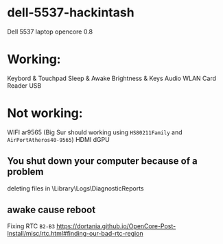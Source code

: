 # dell-5537-hackintash

Dell 5537 laptop opencore 0.8

# Working:
Keybord & Touchpad
Sleep & Awake
Brightness & Keys
Audio
WLAN
Card Reader
USB

# Not working:
WIFI ar9565 (Big Sur should working using `HS80211Family` and `AirPortAtheros40-9565`)
HDMI
dGPU

## You shut down your computer because of a problem
deleting files in \Library\Logs\DiagnosticReports

## awake cause reboot
Fixing RTC `B2-B3`
https://dortania.github.io/OpenCore-Post-Install/misc/rtc.html#finding-our-bad-rtc-region